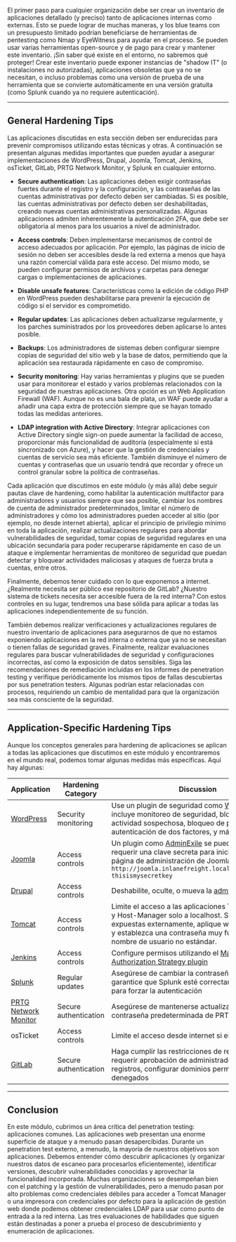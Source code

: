 El primer paso para cualquier organización debe ser crear un inventario de aplicaciones detallado (y preciso) tanto de aplicaciones internas como externas. Esto se puede lograr de muchas maneras, y los blue teams con un presupuesto limitado podrían beneficiarse de herramientas de pentesting como Nmap y EyeWitness para ayudar en el proceso. Se pueden usar varias herramientas open-source y de pago para crear y mantener este inventario. ¡Sin saber qué existe en el entorno, no sabremos qué proteger! Crear este inventario puede exponer instancias de "shadow IT" (o instalaciones no autorizadas), aplicaciones obsoletas que ya no se necesitan, o incluso problemas como una versión de prueba de una herramienta que se convierte automáticamente en una versión gratuita (como Splunk cuando ya no requiere autenticación).

---

## General Hardening Tips

Las aplicaciones discutidas en esta sección deben ser endurecidas para prevenir compromisos utilizando estas técnicas y otras. A continuación se presentan algunas medidas importantes que pueden ayudar a asegurar implementaciones de WordPress, Drupal, Joomla, Tomcat, Jenkins, osTicket, GitLab, PRTG Network Monitor, y Splunk en cualquier entorno.

- **Secure authentication**: Las aplicaciones deben exigir contraseñas fuertes durante el registro y la configuración, y las contraseñas de las cuentas administrativas por defecto deben ser cambiadas. Si es posible, las cuentas administrativas por defecto deben ser deshabilitadas, creando nuevas cuentas administrativas personalizadas. Algunas aplicaciones admiten inherentemente la autenticación 2FA, que debe ser obligatoria al menos para los usuarios a nivel de administrador.
    
- **Access controls**: Deben implementarse mecanismos de control de acceso adecuados por aplicación. Por ejemplo, las páginas de inicio de sesión no deben ser accesibles desde la red externa a menos que haya una razón comercial válida para este acceso. Del mismo modo, se pueden configurar permisos de archivos y carpetas para denegar cargas o implementaciones de aplicaciones.
    
- **Disable unsafe features**: Características como la edición de código PHP en WordPress pueden deshabilitarse para prevenir la ejecución de código si el servidor es comprometido.
    
- **Regular updates**: Las aplicaciones deben actualizarse regularmente, y los parches suministrados por los proveedores deben aplicarse lo antes posible.
    
- **Backups**: Los administradores de sistemas deben configurar siempre copias de seguridad del sitio web y la base de datos, permitiendo que la aplicación sea restaurada rápidamente en caso de compromiso.
    
- **Security monitoring**: Hay varias herramientas y plugins que se pueden usar para monitorear el estado y varios problemas relacionados con la seguridad de nuestras aplicaciones. Otra opción es un Web Application Firewall (WAF). Aunque no es una bala de plata, un WAF puede ayudar a añadir una capa extra de protección siempre que se hayan tomado todas las medidas anteriores.
    
- **LDAP integration with Active Directory**: Integrar aplicaciones con Active Directory single sign-on puede aumentar la facilidad de acceso, proporcionar más funcionalidad de auditoría (especialmente si está sincronizado con Azure), y hacer que la gestión de credenciales y cuentas de servicio sea más eficiente. También disminuye el número de cuentas y contraseñas que un usuario tendrá que recordar y ofrece un control granular sobre la política de contraseñas.

Cada aplicación que discutimos en este módulo (y más allá) debe seguir pautas clave de hardening, como habilitar la autenticación multifactor para administradores y usuarios siempre que sea posible, cambiar los nombres de cuenta de administrador predeterminados, limitar el número de administradores y cómo los administradores pueden acceder al sitio (por ejemplo, no desde internet abierta), aplicar el principio de privilegio mínimo en toda la aplicación, realizar actualizaciones regulares para abordar vulnerabilidades de seguridad, tomar copias de seguridad regulares en una ubicación secundaria para poder recuperarse rápidamente en caso de un ataque e implementar herramientas de monitoreo de seguridad que puedan detectar y bloquear actividades maliciosas y ataques de fuerza bruta a cuentas, entre otros.

Finalmente, debemos tener cuidado con lo que exponemos a internet. ¿Realmente necesita ser público ese repositorio de GitLab? ¿Nuestro sistema de tickets necesita ser accesible fuera de la red interna? Con estos controles en su lugar, tendremos una base sólida para aplicar a todas las aplicaciones independientemente de su función.

También debemos realizar verificaciones y actualizaciones regulares de nuestro inventario de aplicaciones para asegurarnos de que no estamos exponiendo aplicaciones en la red interna o externa que ya no se necesitan o tienen fallas de seguridad graves. Finalmente, realizar evaluaciones regulares para buscar vulnerabilidades de seguridad y configuraciones incorrectas, así como la exposición de datos sensibles. Siga las recomendaciones de remediación incluidas en los informes de penetration testing y verifique periódicamente los mismos tipos de fallas descubiertas por sus penetration testers. Algunas podrían estar relacionadas con procesos, requiriendo un cambio de mentalidad para que la organización sea más consciente de la seguridad.

---

## Application-Specific Hardening Tips

Aunque los conceptos generales para hardening de aplicaciones se aplican a todas las aplicaciones que discutimos en este módulo y encontraremos en el mundo real, podemos tomar algunas medidas más específicas. Aquí hay algunas:

| Application | Hardening Category | Discussion |
|---|---|---|
| [WordPress](https://wordpress.org/support/article/hardening-wordpress/) | Security monitoring | Use un plugin de seguridad como [WordFence](https://www.wordfence.com/) que incluye monitoreo de seguridad, bloqueo de actividad sospechosa, bloqueo de país, autenticación de dos factores, y más |
| [Joomla](https://docs.joomla.org/Security_Checklist/Joomla!_Setup) | Access controls | Un plugin como [AdminExile](https://extensions.joomla.org/extension/adminexile/) se puede usar para requerir una clave secreta para iniciar sesión en la página de administración de Joomla como `http://joomla.inlanefreight.local/administrator?thisismysecretkey` |
| [Drupal](https://www.drupal.org/docs/security-in-drupal) | Access controls | Deshabilite, oculte, o mueva la [admin login page](https://www.drupal.org/docs/7/managing-users/hide-user-login) |
| [Tomcat](https://tomcat.apache.org/tomcat-9.0-doc/security-howto.html) | Access controls | Limite el acceso a las aplicaciones Tomcat Manager y Host-Manager solo a localhost. Si deben ser expuestas externamente, aplique whitelisting de IPs y establezca una contraseña muy fuerte y un nombre de usuario no estándar. |
| [Jenkins](https://www.jenkins.io/doc/book/security/securing-jenkins/) | Access controls | Configure permisos utilizando el [Matrix Authorization Strategy plugin](https://plugins.jenkins.io/matrix-auth) |
| [Splunk](https://docs.splunk.com/Documentation/Splunk/8.2.2/Security/Hardeningstandards) | Regular updates | Asegúrese de cambiar la contraseña por defecto y garantice que Splunk esté correctamente licenciado para forzar la autenticación |
| [PRTG Network Monitor](https://kb.paessler.com/en/topic/61108-what-security-features-does-prtg-include) | Secure authentication | Asegúrese de mantenerse actualizado y cambiar la contraseña predeterminada de PRTG |
| osTicket | Access controls | Limite el acceso desde internet si es posible |
| [GitLab](https://about.gitlab.com/blog/2020/05/20/gitlab-instance-security-best-practices/) | Secure authentication | Haga cumplir las restricciones de registro como requerir aprobación de administrador para nuevos registros, configurar dominios permitidos y denegados |

---

## Conclusion

En este módulo, cubrimos un área crítica del penetration testing: aplicaciones comunes. Las aplicaciones web presentan una enorme superficie de ataque y a menudo pasan desapercibidas. Durante un penetration test externo, a menudo, la mayoría de nuestros objetivos son aplicaciones. Debemos entender cómo descubrir aplicaciones (y organizar nuestros datos de escaneo para procesarlos eficientemente), identificar versiones, descubrir vulnerabilidades conocidas y aprovechar la funcionalidad incorporada. Muchas organizaciones se desempeñan bien con el patching y la gestión de vulnerabilidades, pero a menudo pasan por alto problemas como credenciales débiles para acceder a Tomcat Manager o una impresora con credenciales por defecto para la aplicación de gestión web donde podemos obtener credenciales LDAP para usar como punto de entrada a la red interna. Las tres evaluaciones de habilidades que siguen están destinadas a poner a prueba el proceso de descubrimiento y enumeración de aplicaciones.